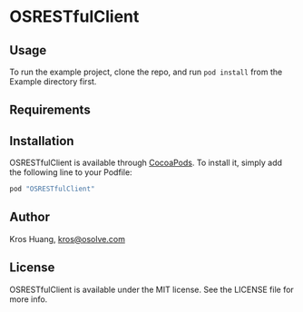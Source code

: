 # OSRESTfulClient

<!-- [![CI Status](http://img.shields.io/travis/TC94615/OSRESTfulClient.svg?style=flat)](https://travis-ci.org/TC94615/OSRESTfulClient)
[![Version](https://img.shields.io/cocoapods/v/OSRESTfulClient.svg?style=flat)](http://cocoapods.org/pods/OSRESTfulClient)
[![License](https://img.shields.io/cocoapods/l/OSRESTfulClient.svg?style=flat)](http://cocoapods.org/pods/OSRESTfulClient)
[![Platform](https://img.shields.io/cocoapods/p/OSRESTfulClient.svg?style=flat)](http://cocoapods.org/pods/OSRESTfulClient) -->

## Usage

To run the example project, clone the repo, and run `pod install` from the Example directory first.

## Requirements

## Installation

OSRESTfulClient is available through [CocoaPods](http://cocoapods.org). To install
it, simply add the following line to your Podfile:

```ruby
pod "OSRESTfulClient"
```

## Author

Kros Huang, kros@osolve.com

## License

OSRESTfulClient is available under the MIT license. See the LICENSE file for more info.
